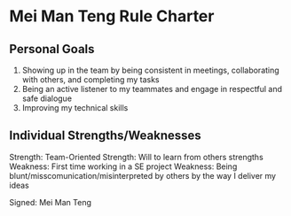# Mei Man Teng Rule Charter
## Personal Goals
1. Showing up in the team by being consistent in meetings, collaborating with others, and completing my tasks
2. Being an active listener to my teammates and engage in respectful and safe dialogue
3. Improving my technical skills

## Individual Strengths/Weaknesses
Strength: Team-Oriented
Strength: Will to learn from others strengths
Weakness: First time working in a SE project
Weakness: Being blunt/misscomunication/misinterpreted by others by the way I deliver my ideas

Signed: Mei Man Teng
